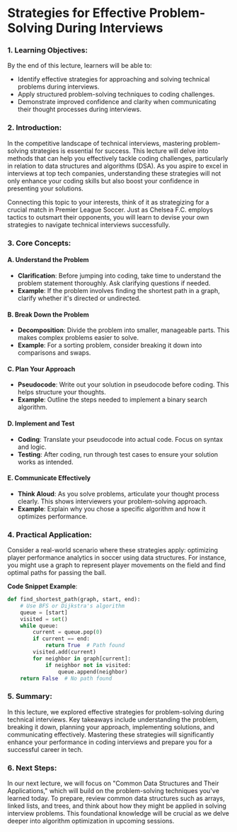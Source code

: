 # Strategies for Effective Problem-Solving During Interviews

### 1. Learning Objectives:
By the end of this lecture, learners will be able to:
- Identify effective strategies for approaching and solving technical problems during interviews.
- Apply structured problem-solving techniques to coding challenges.
- Demonstrate improved confidence and clarity when communicating their thought processes during interviews.

### 2. Introduction:
In the competitive landscape of technical interviews, mastering problem-solving strategies is essential for success. This lecture will delve into methods that can help you effectively tackle coding challenges, particularly in relation to data structures and algorithms (DSA). As you aspire to excel in interviews at top tech companies, understanding these strategies will not only enhance your coding skills but also boost your confidence in presenting your solutions.

Connecting this topic to your interests, think of it as strategizing for a crucial match in Premier League Soccer. Just as Chelsea F.C. employs tactics to outsmart their opponents, you will learn to devise your own strategies to navigate technical interviews successfully.

### 3. Core Concepts:
#### A. Understand the Problem
- **Clarification**: Before jumping into coding, take time to understand the problem statement thoroughly. Ask clarifying questions if needed.
- **Example**: If the problem involves finding the shortest path in a graph, clarify whether it's directed or undirected.

#### B. Break Down the Problem
- **Decomposition**: Divide the problem into smaller, manageable parts. This makes complex problems easier to solve.
- **Example**: For a sorting problem, consider breaking it down into comparisons and swaps.

#### C. Plan Your Approach
- **Pseudocode**: Write out your solution in pseudocode before coding. This helps structure your thoughts.
- **Example**: Outline the steps needed to implement a binary search algorithm.

#### D. Implement and Test
- **Coding**: Translate your pseudocode into actual code. Focus on syntax and logic.
- **Testing**: After coding, run through test cases to ensure your solution works as intended.

#### E. Communicate Effectively
- **Think Aloud**: As you solve problems, articulate your thought process clearly. This shows interviewers your problem-solving approach.
- **Example**: Explain why you chose a specific algorithm and how it optimizes performance.

### 4. Practical Application:
Consider a real-world scenario where these strategies apply: optimizing player performance analytics in soccer using data structures. For instance, you might use a graph to represent player movements on the field and find optimal paths for passing the ball.

**Code Snippet Example**:
```python
def find_shortest_path(graph, start, end):
    # Use BFS or Dijkstra's algorithm
    queue = [start]
    visited = set()
    while queue:
        current = queue.pop(0)
        if current == end:
            return True  # Path found
        visited.add(current)
        for neighbor in graph[current]:
            if neighbor not in visited:
                queue.append(neighbor)
    return False  # No path found
```

### 5. Summary:
In this lecture, we explored effective strategies for problem-solving during technical interviews. Key takeaways include understanding the problem, breaking it down, planning your approach, implementing solutions, and communicating effectively. Mastering these strategies will significantly enhance your performance in coding interviews and prepare you for a successful career in tech.

### 6. Next Steps:
In our next lecture, we will focus on "Common Data Structures and Their Applications," which will build on the problem-solving techniques you've learned today. To prepare, review common data structures such as arrays, linked lists, and trees, and think about how they might be applied in solving interview problems. This foundational knowledge will be crucial as we delve deeper into algorithm optimization in upcoming sessions.